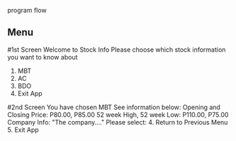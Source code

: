 program flow

Menu
-----

#1st Screen
Welcome to Stock Info
Please choose which stock information you want to know about
1. MBT
2. AC
3. BDO
4. Exit App

#2nd Screen
You have chosen MBT
See information below:
Opening and Closing Price: P80.00, P85.00
52 week High, 52 week Low: P110.00, P75.00
Company Info:
    "The company...."
Please select:
4. Return to Previous Menu
5. Exit App
